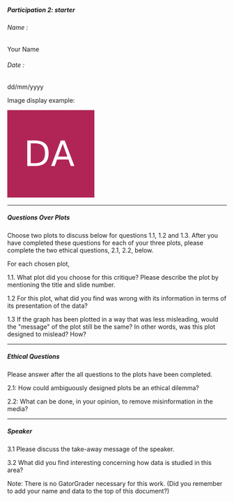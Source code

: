 ##### Participation 2: starter

###### Name :
Your Name

###### Date :
dd/mm/yyyy


Image display example:

![CS301](graphics/cs301.png)

---
##### Questions Over Plots

Choose two plots to discuss below for questions 1.1, 1.2 and 1.3. After you have completed these questions for each of your three plots, please complete the two ethical questions, 2.1, 2.2, below.


For each chosen plot,

  1.1. What plot did you choose for this critique? Please describe the plot by mentioning the title and slide number.

  1.2 For this plot, what did you find was wrong with its information in terms of its presentation of the data?

  1.3 If the graph has been plotted in a way that was less misleading, would the "message" of the plot still be the same? In other words, was this plot designed to mislead? How?

---

##### Ethical Questions

Please answer after the all questions to the plots have been completed.

 2.1: How could ambiguously designed plots be an ethical dilemma?

 2.2: What can be done, in your opinion, to remove misinformation in the media?

---

##### Speaker

3.1 Please discuss the take-away message of the speaker.

3.2 What did you find interesting concerning how data is studied in this area?


Note: There is no GatorGrader necessary for this work.
(Did you remember to add your name and data to the top of this document?)
